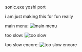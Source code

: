 sonic.exe yoshi port

i am just making this for fun really

main menu:
![main menu](https://raw.githubusercontent.com/504brandon/sonic.exe-yoshi-engine-port-project/66e271944ff511f3f4902441c3baa8276262b94c/readme%20samples/menu.png)

too slow:
![too slow](https://raw.githubusercontent.com/504brandon/sonic.exe-yoshi-engine-port-project/66e271944ff511f3f4902441c3baa8276262b94c/readme%20samples/too-slow-mid-song-cut.png)

too slow encore:
![too slow encore](https://raw.githubusercontent.com/504brandon/sonic.exe-yoshi-engine-port-project/66e271944ff511f3f4902441c3baa8276262b94c/readme%20samples/too-slow-encore-preveiw.png)
